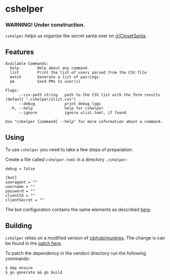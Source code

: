 # cshelper

### WARNING! Under construction.

`cshelper` helps us organize the secret santa over on [/r/ClosetSanta](https://reddit.com/r/closetsanta).

## Features

```
Available Commands:
  help        Help about any command
  list        Print the list of users parsed from the CSV file
  match       Generate a list of pairings
  pm          Send PMs to user(s)

Flags:
      --csv-path string   path to the CSV list with the form results (default ".cshelper/ulist.csv")
      --debug             print debug logs
  -h, --help              help for cshelper
      --ignore            ignore ulist.toml, if found

Use "cshelper [command] --help" for more information about a command.
```

## Using

To use `cshelper` you need to take a few steps of preparation:

Create a file called `cshelper.toml` in a directory `.cshelper`:

```
debug = false

[bot]
useragent = ""
username = ""
password = ""
clientId = ""
clientSecret = ""
```

The bot configuration contains the same elements as described [here](https://github.com/turnage/graw/wiki/agent-files).

## Building

`cshelper` relies on a modified version of [clphub/munkres](https://github.com/clyphub/munkres). The change is can be
found in the [patch here](./munkres.patch).

To patch the dependency in the vendor/ directory run the following commands:

```
$ dep ensure
$ go generate && go build
```
